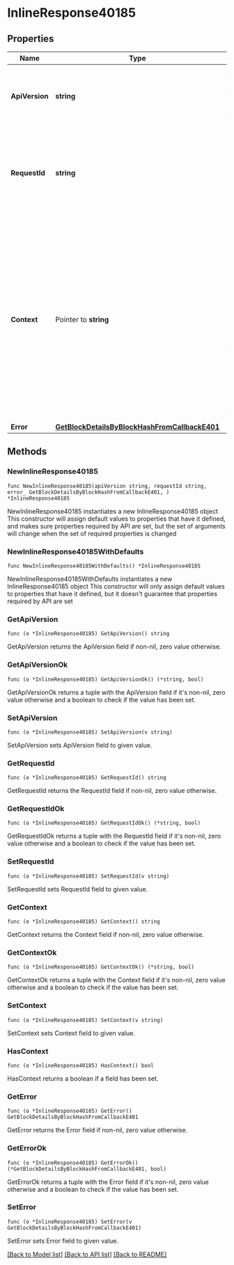# InlineResponse40185

## Properties

Name | Type | Description | Notes
------------ | ------------- | ------------- | -------------
**ApiVersion** | **string** | Specifies the version of the API that incorporates this endpoint. | 
**RequestId** | **string** | Defines the ID of the request. The &#x60;requestId&#x60; is generated by Crypto APIs and it&#39;s unique for every request. | 
**Context** | Pointer to **string** | In batch situations the user can use the context to correlate responses with requests. This property is present regardless of whether the response was successful or returned as an error. &#x60;context&#x60; is specified by the user. | [optional] 
**Error** | [**GetBlockDetailsByBlockHashFromCallbackE401**](GetBlockDetailsByBlockHashFromCallbackE401.md) |  | 

## Methods

### NewInlineResponse40185

`func NewInlineResponse40185(apiVersion string, requestId string, error_ GetBlockDetailsByBlockHashFromCallbackE401, ) *InlineResponse40185`

NewInlineResponse40185 instantiates a new InlineResponse40185 object
This constructor will assign default values to properties that have it defined,
and makes sure properties required by API are set, but the set of arguments
will change when the set of required properties is changed

### NewInlineResponse40185WithDefaults

`func NewInlineResponse40185WithDefaults() *InlineResponse40185`

NewInlineResponse40185WithDefaults instantiates a new InlineResponse40185 object
This constructor will only assign default values to properties that have it defined,
but it doesn't guarantee that properties required by API are set

### GetApiVersion

`func (o *InlineResponse40185) GetApiVersion() string`

GetApiVersion returns the ApiVersion field if non-nil, zero value otherwise.

### GetApiVersionOk

`func (o *InlineResponse40185) GetApiVersionOk() (*string, bool)`

GetApiVersionOk returns a tuple with the ApiVersion field if it's non-nil, zero value otherwise
and a boolean to check if the value has been set.

### SetApiVersion

`func (o *InlineResponse40185) SetApiVersion(v string)`

SetApiVersion sets ApiVersion field to given value.


### GetRequestId

`func (o *InlineResponse40185) GetRequestId() string`

GetRequestId returns the RequestId field if non-nil, zero value otherwise.

### GetRequestIdOk

`func (o *InlineResponse40185) GetRequestIdOk() (*string, bool)`

GetRequestIdOk returns a tuple with the RequestId field if it's non-nil, zero value otherwise
and a boolean to check if the value has been set.

### SetRequestId

`func (o *InlineResponse40185) SetRequestId(v string)`

SetRequestId sets RequestId field to given value.


### GetContext

`func (o *InlineResponse40185) GetContext() string`

GetContext returns the Context field if non-nil, zero value otherwise.

### GetContextOk

`func (o *InlineResponse40185) GetContextOk() (*string, bool)`

GetContextOk returns a tuple with the Context field if it's non-nil, zero value otherwise
and a boolean to check if the value has been set.

### SetContext

`func (o *InlineResponse40185) SetContext(v string)`

SetContext sets Context field to given value.

### HasContext

`func (o *InlineResponse40185) HasContext() bool`

HasContext returns a boolean if a field has been set.

### GetError

`func (o *InlineResponse40185) GetError() GetBlockDetailsByBlockHashFromCallbackE401`

GetError returns the Error field if non-nil, zero value otherwise.

### GetErrorOk

`func (o *InlineResponse40185) GetErrorOk() (*GetBlockDetailsByBlockHashFromCallbackE401, bool)`

GetErrorOk returns a tuple with the Error field if it's non-nil, zero value otherwise
and a boolean to check if the value has been set.

### SetError

`func (o *InlineResponse40185) SetError(v GetBlockDetailsByBlockHashFromCallbackE401)`

SetError sets Error field to given value.



[[Back to Model list]](../README.md#documentation-for-models) [[Back to API list]](../README.md#documentation-for-api-endpoints) [[Back to README]](../README.md)



